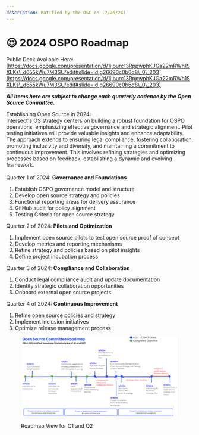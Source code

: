 ```yaml
---
description: Ratified by the OSC on (2/26/24)
---
```


# 😍 2024 OSPO Roadmap

Public Deck Available Here: [https://docs.google.com/presentation/d/1jIburc13RppwphKJGa22mRWh1SXLKs\_d655kWu7M3SU/edit#slide=id.g26690c0b6d8\_0\_203](https://docs.google.com/presentation/d/1jIburc13RppwphKJGa22mRWh1SXLKs\_d655kWu7M3SU/edit#slide=id.g26690c0b6d8\_0\_203)

_**All items here are subject to change each quarterly cadence by the Open Source Committee.**_

Establishing Open Source in 2024:\
Intersect's OS strategy centers on building a robust foundation for OSPO operations, emphasizing effective governance and strategic alignment. Pilot testing initiatives will provide valuable insights and enhance adaptability. The approach extends to ensuring legal compliance, fostering collaboration, promoting inclusivity and diversity, and maintaining a commitment to continuous improvement. This involves refining strategies and optimizing processes based on feedback, establishing a dynamic and evolving framework.\
\
Quarter 1 of 2024: **Governance and Foundations**

1. Establish OSPO governance model and structure
2. Develop open source strategy and policies
3. Functional reporting areas for delivery assurance
4. GitHub audit for policy alignment
5. Testing Criteria for open source strategy

Quarter 2 of 2024: **Pilots and Optimization**

1. Implement open source pilots to test open source proof of concept&#x20;
2. Develop metrics and reporting mechanisms&#x20;
3. Refine strategy and policies based on pilot insights&#x20;
4. Define project incubation process

Quarter 3 of 2024: **Compliance and Collaboration**

1. Conduct legal compliance audit and update documentation&#x20;
2. Identify strategic collaboration opportunities&#x20;
3. Onboard external open source projects

Quarter 4 of 2024: **Continuous Improvement**

1. Refine open source policies and strategy&#x20;
2. Implement inclusion initiatives&#x20;
3. Optimize release management process

<figure><img src="../.gitbook/assets/OSC Roadamp Ver 2.PNG" alt=""><figcaption><p>Roadmap View for Q1 and Q2 </p></figcaption></figure>

